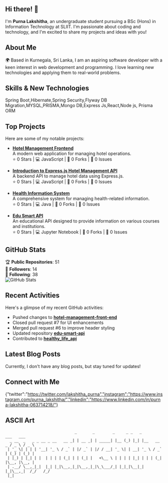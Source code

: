 ## Hi there! 👋

I'm **Purna Lakshitha**, an undergraduate student pursuing a BSc (Hons) in Information Technology at SLIIT. I'm passionate about coding and technology, and I'm excited to share my projects and ideas with you!

## About Me

🌍 Based in Kurnegala, Sri Lanka, I am an aspiring software developer with a keen interest in web development and programming. I love learning new technologies and applying them to real-world problems.

## Skills & New Technologies

Spring Boot,Hibernate,Spring Security,Flyway DB Migration,MYSQL,PRISMA,Mongo DB,Express Js,React,Node js, Prisma ORM

## Top Projects 

Here are some of my notable projects:

- [**Hotel Management Frontend**](https://github.com/purnalakshitha99/hotel-management-front-end)  
  A modern web application for managing hotel operations.  
  ⭐ 0 Stars | 💻 JavaScript | 🍴 0 Forks | 🚪 0 Issues  

- [**Introduction to Express.js Hotel Management API**](https://github.com/purnalakshitha99/introduction-to-express-js-hotel-management-api)  
  A backend API to manage hotel data using Express.js.  
  ⭐ 0 Stars | 💻 JavaScript | 🍴 0 Forks | 🚪 0 Issues  

- [**Health Information System**](https://github.com/purnalakshitha99/health_information_system)  
  A comprehensive system for managing health-related information.  
  ⭐ 0 Stars | 💻 Java | 🍴 0 Forks | 🚪 0 Issues  

- [**Edu Smart API**](https://github.com/purnalakshitha99/edu-smart-api)  
  An educational API designed to provide information on various courses and institutions.  
  ⭐ 0 Stars | 💻 Jupyter Notebook | 🍴 0 Forks | 🚪 0 Issues

## GitHub Stats

🏆 **Public Repositories**: 51  
👥 **Followers**: 14  
🔄 **Following**: 38  
![GitHub Stats](https://github-readme-stats.vercel.app/api?username=purnalakshitha99&show_icons=true&theme=radical)

## Recent Activities

Here's a glimpse of my recent GitHub activities:

- Pushed changes to [**hotel-management-front-end**](https://github.com/purnalakshitha99/hotel-management-front-end)
- Closed pull request #7 for UI enhancements
- Merged pull request #6 to improve header styling
- Updated repository [**edu-smart-api**](https://github.com/purnalakshitha99/edu-smart-api)
- Contributed to [**healthy_life_api**](https://github.com/purnalakshitha99/healthy_life_api)

## Latest Blog Posts

Currently, I don't have any blog posts, but stay tuned for updates!

## Connect with Me

{"twitter":"https://twitter.com/lakshitha_purna","instagram":"https://www.instagram.com/purna_lakshitha/","linkedin":"https://www.linkedin.com/in/purna-lakshitha-063714218/"}

## ASCII Art

```
                               _       _        _     _ _   _            ___   ___  
  _ __  _   _ _ __ _ __   __ _| | __ _| | _____| |__ (_) |_| |__   __ _ / _ \ / _ \ 
 | '_ \| | | | '__| '_ \ / _` | |/ _` | |/ / __| '_ \| | __| '_ \ / _` | (_) | (_) |
 | |_) | |_| | |  | | | | (_| | | (_| |   <\__ \ | | | | |_| | | | (_| |\__, |\__, |
 | .__/ \__,_|_|  |_| |_|\__,_|_|\__,_|_|\_\___/_| |_|_|\__|_| |_|\__,_|  /_/   /_/ 
 |_|                                                                                
```
